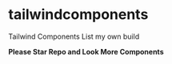 # tailwindcomponents
Tailwind Components List my own build

**Please Star Repo and  Look More Components**
